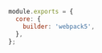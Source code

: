```js filename=".storybook/main.js" renderer="common" language="js"
module.exports = {
  core: {
    builder: 'webpack5',
  },
};
```

